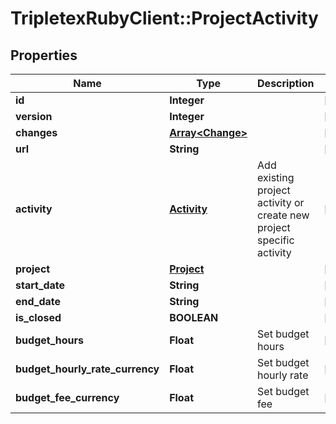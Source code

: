 # TripletexRubyClient::ProjectActivity

## Properties
Name | Type | Description | Notes
------------ | ------------- | ------------- | -------------
**id** | **Integer** |  | [optional] 
**version** | **Integer** |  | [optional] 
**changes** | [**Array&lt;Change&gt;**](Change.md) |  | [optional] 
**url** | **String** |  | [optional] 
**activity** | [**Activity**](Activity.md) | Add existing project activity or create new project specific activity | [optional] 
**project** | [**Project**](Project.md) |  | [optional] 
**start_date** | **String** |  | [optional] 
**end_date** | **String** |  | [optional] 
**is_closed** | **BOOLEAN** |  | [optional] 
**budget_hours** | **Float** | Set budget hours | [optional] 
**budget_hourly_rate_currency** | **Float** | Set budget hourly rate | [optional] 
**budget_fee_currency** | **Float** | Set budget fee | [optional] 



